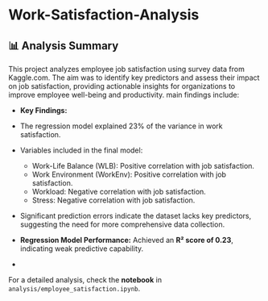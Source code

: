 # Work-Satisfaction-Analysis
## 📊 Analysis Summary
This project analyzes employee job satisfaction using survey data from Kaggle.com. The aim was to identify key predictors and assess their impact
on job satisfaction, providing actionable insights for organizations to improve employee well-being and productivity.
 main findings include:

- **Key Findings:**
- The regression model explained 23% of the variance in work satisfaction.
- Variables included in the final model:
   - Work-Life Balance (WLB): Positive correlation with job satisfaction.
   - Work Environment (WorkEnv): Positive correlation with job satisfaction.
   - Workload: Negative correlation with job satisfaction.
   - Stress: Negative correlation with job satisfaction.
     
     
- Significant prediction errors indicate the dataset lacks key predictors, suggesting the need for more comprehensive data collection.
- **Regression Model Performance:** Achieved an **R² score of 0.23**, indicating weak predictive capability.

- 

For a detailed analysis, check the **notebook** in `analysis/employee_satisfaction.ipynb`.


